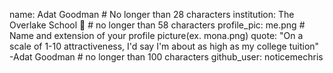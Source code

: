 name: Adat Goodman # No longer than 28 characters
institution: The Overlake School 🚩 # no longer than 58 characters
profile_pic: me.png # Name and extension of your profile picture(ex. mona.png)
quote: "On a scale of 1-10 attractiveness, I'd say I'm about as high as my college tuition" -Adat Goodman # no longer than 100 characters
github_user: noticemechris
